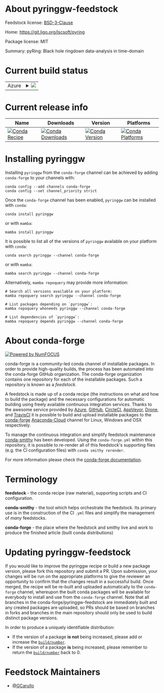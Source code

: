 About pyringgw-feedstock
========================

Feedstock license: [BSD-3-Clause](https://github.com/conda-forge/pyringgw-feedstock/blob/main/LICENSE.txt)

Home: https://git.ligo.org/lscsoft/pyring

Package license: MIT

Summary: pyRing: Black hole ringdown data-analysis in time-domain

Current build status
====================


<table>
    
  <tr>
    <td>Azure</td>
    <td>
      <details>
        <summary>
          <a href="https://dev.azure.com/conda-forge/feedstock-builds/_build/latest?definitionId=19851&branchName=main">
            <img src="https://dev.azure.com/conda-forge/feedstock-builds/_apis/build/status/pyringgw-feedstock?branchName=main">
          </a>
        </summary>
        <table>
          <thead><tr><th>Variant</th><th>Status</th></tr></thead>
          <tbody><tr>
              <td>linux_64_python3.10.____cpython</td>
              <td>
                <a href="https://dev.azure.com/conda-forge/feedstock-builds/_build/latest?definitionId=19851&branchName=main">
                  <img src="https://dev.azure.com/conda-forge/feedstock-builds/_apis/build/status/pyringgw-feedstock?branchName=main&jobName=linux&configuration=linux%20linux_64_python3.10.____cpython" alt="variant">
                </a>
              </td>
            </tr><tr>
              <td>linux_64_python3.8.____cpython</td>
              <td>
                <a href="https://dev.azure.com/conda-forge/feedstock-builds/_build/latest?definitionId=19851&branchName=main">
                  <img src="https://dev.azure.com/conda-forge/feedstock-builds/_apis/build/status/pyringgw-feedstock?branchName=main&jobName=linux&configuration=linux%20linux_64_python3.8.____cpython" alt="variant">
                </a>
              </td>
            </tr><tr>
              <td>linux_64_python3.9.____cpython</td>
              <td>
                <a href="https://dev.azure.com/conda-forge/feedstock-builds/_build/latest?definitionId=19851&branchName=main">
                  <img src="https://dev.azure.com/conda-forge/feedstock-builds/_apis/build/status/pyringgw-feedstock?branchName=main&jobName=linux&configuration=linux%20linux_64_python3.9.____cpython" alt="variant">
                </a>
              </td>
            </tr><tr>
              <td>osx_64_python3.10.____cpython</td>
              <td>
                <a href="https://dev.azure.com/conda-forge/feedstock-builds/_build/latest?definitionId=19851&branchName=main">
                  <img src="https://dev.azure.com/conda-forge/feedstock-builds/_apis/build/status/pyringgw-feedstock?branchName=main&jobName=osx&configuration=osx%20osx_64_python3.10.____cpython" alt="variant">
                </a>
              </td>
            </tr><tr>
              <td>osx_64_python3.8.____cpython</td>
              <td>
                <a href="https://dev.azure.com/conda-forge/feedstock-builds/_build/latest?definitionId=19851&branchName=main">
                  <img src="https://dev.azure.com/conda-forge/feedstock-builds/_apis/build/status/pyringgw-feedstock?branchName=main&jobName=osx&configuration=osx%20osx_64_python3.8.____cpython" alt="variant">
                </a>
              </td>
            </tr><tr>
              <td>osx_64_python3.9.____cpython</td>
              <td>
                <a href="https://dev.azure.com/conda-forge/feedstock-builds/_build/latest?definitionId=19851&branchName=main">
                  <img src="https://dev.azure.com/conda-forge/feedstock-builds/_apis/build/status/pyringgw-feedstock?branchName=main&jobName=osx&configuration=osx%20osx_64_python3.9.____cpython" alt="variant">
                </a>
              </td>
            </tr>
          </tbody>
        </table>
      </details>
    </td>
  </tr>
</table>

Current release info
====================

| Name | Downloads | Version | Platforms |
| --- | --- | --- | --- |
| [![Conda Recipe](https://img.shields.io/badge/recipe-pyringgw-green.svg)](https://anaconda.org/conda-forge/pyringgw) | [![Conda Downloads](https://img.shields.io/conda/dn/conda-forge/pyringgw.svg)](https://anaconda.org/conda-forge/pyringgw) | [![Conda Version](https://img.shields.io/conda/vn/conda-forge/pyringgw.svg)](https://anaconda.org/conda-forge/pyringgw) | [![Conda Platforms](https://img.shields.io/conda/pn/conda-forge/pyringgw.svg)](https://anaconda.org/conda-forge/pyringgw) |

Installing pyringgw
===================

Installing `pyringgw` from the `conda-forge` channel can be achieved by adding `conda-forge` to your channels with:

```
conda config --add channels conda-forge
conda config --set channel_priority strict
```

Once the `conda-forge` channel has been enabled, `pyringgw` can be installed with `conda`:

```
conda install pyringgw
```

or with `mamba`:

```
mamba install pyringgw
```

It is possible to list all of the versions of `pyringgw` available on your platform with `conda`:

```
conda search pyringgw --channel conda-forge
```

or with `mamba`:

```
mamba search pyringgw --channel conda-forge
```

Alternatively, `mamba repoquery` may provide more information:

```
# Search all versions available on your platform:
mamba repoquery search pyringgw --channel conda-forge

# List packages depending on `pyringgw`:
mamba repoquery whoneeds pyringgw --channel conda-forge

# List dependencies of `pyringgw`:
mamba repoquery depends pyringgw --channel conda-forge
```


About conda-forge
=================

[![Powered by
NumFOCUS](https://img.shields.io/badge/powered%20by-NumFOCUS-orange.svg?style=flat&colorA=E1523D&colorB=007D8A)](https://numfocus.org)

conda-forge is a community-led conda channel of installable packages.
In order to provide high-quality builds, the process has been automated into the
conda-forge GitHub organization. The conda-forge organization contains one repository
for each of the installable packages. Such a repository is known as a *feedstock*.

A feedstock is made up of a conda recipe (the instructions on what and how to build
the package) and the necessary configurations for automatic building using freely
available continuous integration services. Thanks to the awesome service provided by
[Azure](https://azure.microsoft.com/en-us/services/devops/), [GitHub](https://github.com/),
[CircleCI](https://circleci.com/), [AppVeyor](https://www.appveyor.com/),
[Drone](https://cloud.drone.io/welcome), and [TravisCI](https://travis-ci.com/)
it is possible to build and upload installable packages to the
[conda-forge](https://anaconda.org/conda-forge) [Anaconda-Cloud](https://anaconda.org/)
channel for Linux, Windows and OSX respectively.

To manage the continuous integration and simplify feedstock maintenance
[conda-smithy](https://github.com/conda-forge/conda-smithy) has been developed.
Using the ``conda-forge.yml`` within this repository, it is possible to re-render all of
this feedstock's supporting files (e.g. the CI configuration files) with ``conda smithy rerender``.

For more information please check the [conda-forge documentation](https://conda-forge.org/docs/).

Terminology
===========

**feedstock** - the conda recipe (raw material), supporting scripts and CI configuration.

**conda-smithy** - the tool which helps orchestrate the feedstock.
                   Its primary use is in the construction of the CI ``.yml`` files
                   and simplify the management of *many* feedstocks.

**conda-forge** - the place where the feedstock and smithy live and work to
                  produce the finished article (built conda distributions)


Updating pyringgw-feedstock
===========================

If you would like to improve the pyringgw recipe or build a new
package version, please fork this repository and submit a PR. Upon submission,
your changes will be run on the appropriate platforms to give the reviewer an
opportunity to confirm that the changes result in a successful build. Once
merged, the recipe will be re-built and uploaded automatically to the
`conda-forge` channel, whereupon the built conda packages will be available for
everybody to install and use from the `conda-forge` channel.
Note that all branches in the conda-forge/pyringgw-feedstock are
immediately built and any created packages are uploaded, so PRs should be based
on branches in forks and branches in the main repository should only be used to
build distinct package versions.

In order to produce a uniquely identifiable distribution:
 * If the version of a package **is not** being increased, please add or increase
   the [``build/number``](https://docs.conda.io/projects/conda-build/en/latest/resources/define-metadata.html#build-number-and-string).
 * If the version of a package **is** being increased, please remember to return
   the [``build/number``](https://docs.conda.io/projects/conda-build/en/latest/resources/define-metadata.html#build-number-and-string)
   back to 0.

Feedstock Maintainers
=====================

* [@GCarullo](https://github.com/GCarullo/)

